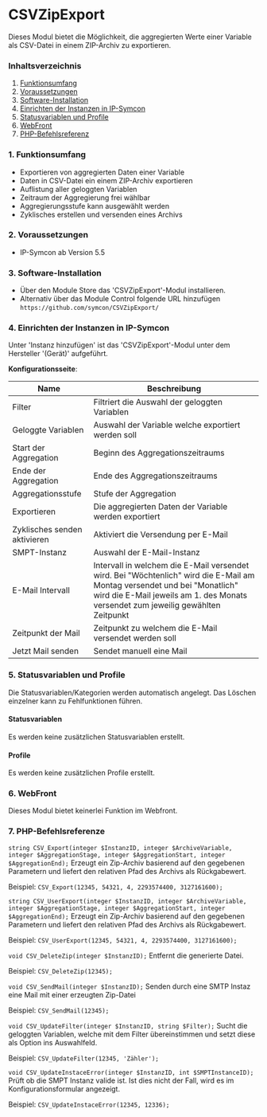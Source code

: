 # CSVZipExport
Dieses Modul bietet die Möglichkeit, die aggregierten Werte einer Variable als CSV-Datei in einem ZIP-Archiv zu exportieren. 

### Inhaltsverzeichnis

1. [Funktionsumfang](#1-funktionsumfang)
2. [Voraussetzungen](#2-voraussetzungen)
3. [Software-Installation](#3-software-installation)
4. [Einrichten der Instanzen in IP-Symcon](#4-einrichten-der-instanzen-in-ip-symcon)
5. [Statusvariablen und Profile](#5-statusvariablen-und-profile)
6. [WebFront](#6-webfront)
7. [PHP-Befehlsreferenz](#7-php-befehlsreferenz)

### 1. Funktionsumfang

* Exportieren von aggregierten Daten einer Variable
* Daten in CSV-Datei ein einem ZIP-Archiv exportieren
* Auflistung aller geloggten Variablen
* Zeitraum der Aggregierung frei wählbar
* Aggregierungsstufe kann ausgewählt werden
* Zyklisches erstellen und versenden eines Archivs

### 2. Voraussetzungen

- IP-Symcon ab Version 5.5

### 3. Software-Installation

* Über den Module Store das 'CSVZipExport'-Modul installieren.
* Alternativ über das Module Control folgende URL hinzufügen `https://github.com/symcon/CSVZipExport/`

### 4. Einrichten der Instanzen in IP-Symcon

 Unter 'Instanz hinzufügen' ist das 'CSVZipExport'-Modul unter dem Hersteller '(Gerät)' aufgeführt.

__Konfigurationsseite__:

Name                         | Beschreibung
---------------------------- | ------------------
Filter                       | Filtriert die Auswahl der geloggten Variablen
Geloggte Variablen           | Auswahl der Variable welche exportiert werden soll
Start der Aggregation        | Beginn des Aggregationszeitraums
Ende der Aggregation         | Ende des Aggregationszeitraums
Aggregationsstufe            | Stufe der Aggregation 
Exportieren                  | Die aggregierten Daten der Variable werden exportiert
Zyklisches senden aktivieren | Aktiviert die Versendung per E-Mail
SMPT-Instanz                 | Auswahl der E-Mail-Instanz
E-Mail Intervall             | Intervall in welchem die E-Mail versendet wird. Bei "Wöchtenlich" wird die E-Mail am Montag versendet und bei "Monatlich" wird die E-Mail jeweils am 1. des Monats versendet zum jeweilig gewählten Zeitpunkt
Zeitpunkt der Mail           | Zeitpunkt zu welchem die E-Mail versendet werden soll 
Jetzt Mail senden            | Sendet manuell eine Mail

### 5. Statusvariablen und Profile

Die Statusvariablen/Kategorien werden automatisch angelegt. Das Löschen einzelner kann zu Fehlfunktionen führen.

#### Statusvariablen

Es werden keine zusätzlichen Statusvariablen erstellt.

#### Profile
Es werden keine zusätzlichen Profile erstellt.

### 6. WebFront

Dieses Modul bietet keinerlei Funktion im Webfront.

### 7. PHP-Befehlsreferenze
`string CSV_Export(integer $InstanzID, integer $ArchiveVariable, integer $AggregationStage, integer $AggregationStart, integer $AggregationEnd);`
Erzeugt ein Zip-Archiv basierend auf den gegebenen Parametern und liefert den relativen Pfad des Archivs als Rückgabewert.

Beispiel:
`CSV_Export(12345, 54321, 4, 2293574400, 3127161600);`


`string CSV_UserExport(integer $InstanzID, integer $ArchiveVariable, integer $AggregationStage, integer $AggregationStart, integer $AggregationEnd);`
Erzeugt ein Zip-Archiv basierend auf den gegebenen Parametern und liefert den relativen Pfad des Archivs als Rückgabewert.

Beispiel:
`CSV_UserExport(12345, 54321, 4, 2293574400, 3127161600);`


`void CSV_DeleteZip(integer $InstanzID);`
Entfernt die generierte Datei.

Beispiel:
`CSV_DeleteZip(12345);`


`void CSV_SendMail(integer $InstanzID);`
Senden durch eine SMTP Instaz eine Mail mit einer erzeugten Zip-Datei

Beispiel:
`CSV_SendMail(12345);`


`void CSV_UpdateFilter(integer $InstanzID, string $Filter);`
Sucht die geloggten Variablen, welche mit dem Filter übereinstimmen und setzt diese als Option ins Auswahlfeld. 

Beispiel:
`CSV_UpdateFilter(12345, 'Zähler');`


`void CSV_UpdateInstaceError(integer $InstanzID, int $SMPTInstanceID);`
Prüft ob die SMPT Instanz valide ist. Ist dies nicht der Fall, wird es im Konfigurationsformular angezeigt. 

Beispiel:
`CSV_UpdateInstaceError(12345, 12336);`
